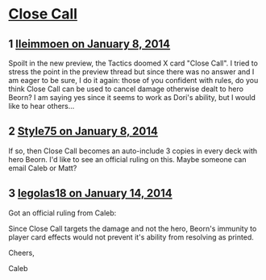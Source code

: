 # [Close Call](https://community.fantasyflightgames.com/topic/96500-close-call/)

## 1 [lleimmoen on January 8, 2014](https://community.fantasyflightgames.com/topic/96500-close-call/?do=findComment&comment=948818)

Spoilt in the new preview, the Tactics doomed X card "Close Call". I tried to stress the point in the preview thread but since there was no answer and I am eager to be sure, I do it again: those of you confident with rules, do you think Close Call can be used to cancel damage otherwise dealt to hero Beorn? I am saying yes since it seems to work as Dori's ability, but I would like to hear others...

## 2 [Style75 on January 8, 2014](https://community.fantasyflightgames.com/topic/96500-close-call/?do=findComment&comment=948837)

If so, then Close Call becomes an auto-include 3 copies in every deck with hero Beorn. I'd like to see an official ruling on this. Maybe someone can email Caleb or Matt?

## 3 [legolas18 on January 14, 2014](https://community.fantasyflightgames.com/topic/96500-close-call/?do=findComment&comment=953754)

Got an official ruling from Caleb:

Since Close Call targets the damage and not the hero, Beorn's immunity to player card effects would not prevent it's ability from resolving as printed.

Cheers,

Caleb

